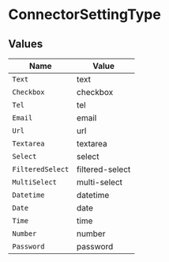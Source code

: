 # ConnectorSettingType


## Values

| Name             | Value            |
| ---------------- | ---------------- |
| `Text`           | text             |
| `Checkbox`       | checkbox         |
| `Tel`            | tel              |
| `Email`          | email            |
| `Url`            | url              |
| `Textarea`       | textarea         |
| `Select`         | select           |
| `FilteredSelect` | filtered-select  |
| `MultiSelect`    | multi-select     |
| `Datetime`       | datetime         |
| `Date`           | date             |
| `Time`           | time             |
| `Number`         | number           |
| `Password`       | password         |